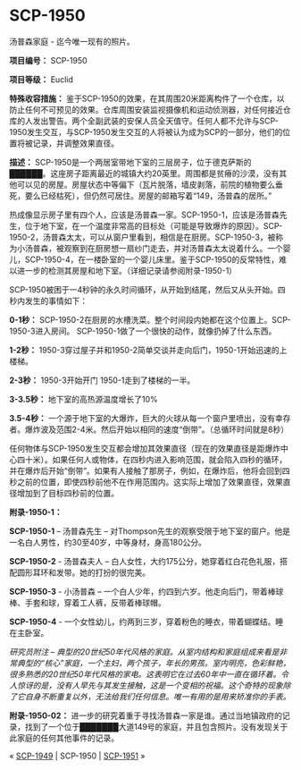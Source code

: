 # SCP-1950
                        




汤普森家庭 - 迄今唯一现有的照片。



**项目编号：** SCP-1950

**项目等级：** Euclid

**特殊收容措施：** 鉴于SCP-1950的效果，在其周围20米距离构件了一个仓库，以防止任何不可预见的效果。仓库周围安装监视摄像机和运动侦测器，对任何接近仓库的人发出警告。两个全副武装的安保人员全天值守。任何人都不允许与SCP-1950发生交互，与SCP-1950发生交互的人将被认为成为SCP的一部分，他们的位置将被记录，并调整效果直径。

**描述：** SCP-1950是一个两居室带地下室的三层房子，位于德克萨斯的██████。这座房子距离最近的城镇大约20英里。周围都是贫瘠的沙漠，没有其他可以见的房屋。房屋状态中等偏下（瓦片脱落，墙皮剥落，前院的植物要么垂死，要么已经枯死），但仍然可居住。房屋的邮箱写着“149，汤普森的居所。”

热成像显示房子里有四个人，应该是汤普森一家。SCP-1950-1，应该是汤普森先生，位于地下室，在一个温度非常高的目标处（可能是导致爆炸的原因）。SCP-1950-2，汤普森太太，可以从窗户里看到，相信是在厨房。SCP-1950-3，被称为小汤普森，被观察到在厨房想一扇纱门走去，并对汤普森太太说着什么。一个婴儿，SCP-1950-4，在一楼卧室的一个婴儿床里。鉴于SCP-1950的反常特性，难以进一步的检测其房屋和地下室。（详细记录请参阅附录-1950-1）

SCP-1950被困于一4秒钟的永久时间循环，从开始到结尾，然后又从头开始。四秒内发生的事情如下：

**0-1秒：** SCP-1950-2在厨房的水槽洗菜。整个时间段内她都在这个位置上。SCP-1950-3进入房间。 SCP-1950-1做了一个很快的动作，就像扔掉了什么东西。

**1-2秒：** 1950-3穿过屋子并和1950-2简单交谈并走向后门，1950-1开始迅速的上楼梯。

**2-3秒：** 1950-3开始开门 1950-1走到了楼梯的一半。

**3-3.5秒：** 地下室的高热源温度增长了10%

**3.5-4秒：** 一个源于地下室的大爆炸，巨大的火球从每一个窗户里喷出，没有幸存者。爆炸波及范围2-4米。然后开始以相同的速度“倒带”。（总循环时间就是8秒）

任何物体与SCP-1950发生交互都会增加其效果直径（现在的效果直径是距爆炸中心四十米）。如果任何人或物体，在四秒内进入影响范围，就会陷入四秒的循环，并在爆炸后开始“倒带”。如果有人接触了那房子，例如，在爆炸后，他将会回到四秒之前的位置，即使四秒前他不在作用范围内。这实际上增加了效果直径，效果直径增加到了目标四秒前的位置。

**附录-1950-1：** 

**SCP-1950-1** – 汤普森先生 – 对Thompson先生的观察受限于地下室的窗户。他是一名白人男性，约30至40岁，中等身材，身高180公分。

**SCP-1950-2**  - 汤普森夫人 – 白人女性，大约175公分，她穿着红白花色礼服，搭配圆形耳环和发带。她的打扮的很完美。

**SCP-1950-3**  - 小汤普森 – 一个白人少年，约四到六岁。他走向后门，带着棒球棒、手套和球，穿着工人裤，反带着棒球帽。

**SCP-1950-4**  - 一个女性幼儿，约两到三岁，穿着粉色的睡衣，带着蝴蝶结。睡在主卧室。

*研究员附注 – 典型的20世纪50年代风格的家庭。从室内结构和家庭组成来看是非常典型的“核心”家庭，一个主妇，两个孩子，年长的男孩。室内明亮，色彩鲜艳，很多熟悉的20世纪50年代风格的家电。这表明它在过去60年中一直在循环着。令人惊讶的是，没有人早先与其发生接触，这是一个变相的祝福。这个奇特的现象除了它自身不断重复以外，无法给我们任何信息。唯一有用的是用来矫准你的手表。* 

**附录-1950-02：** 进一步的研究着重于寻找汤普森一家是谁。通过当地镇政府的记录，找到了一个位于███████大道149号的家庭，并且包含照片。没有发现关于此家庭的任何其他事件的记录。



« [SCP-1949](/scp-1949) | SCP-1950 | [SCP-1951](/scp-1951) »





                    